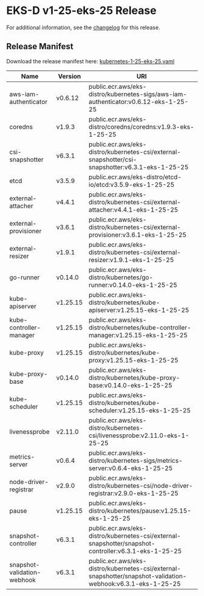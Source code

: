# EKS-D v1-25-eks-25 Release

For additional information, see the [changelog](CHANGELOG-v1-25-eks-25.md) for this release.

## Release Manifest

Download the release manifest here: [kubernetes-1-25-eks-25.yaml](https://distro.eks.amazonaws.com/kubernetes-1-25/kubernetes-1-25-eks-25.yaml)

| Name | Version | URI |
|------|---------|-----|
| aws-iam-authenticator | v0.6.12 | public.ecr.aws/eks-distro/kubernetes-sigs/aws-iam-authenticator:v0.6.12-eks-1-25-25 |
| coredns | v1.9.3 | public.ecr.aws/eks-distro/coredns/coredns:v1.9.3-eks-1-25-25 |
| csi-snapshotter | v6.3.1 | public.ecr.aws/eks-distro/kubernetes-csi/external-snapshotter/csi-snapshotter:v6.3.1-eks-1-25-25 |
| etcd | v3.5.9 | public.ecr.aws/eks-distro/etcd-io/etcd:v3.5.9-eks-1-25-25 |
| external-attacher | v4.4.1 | public.ecr.aws/eks-distro/kubernetes-csi/external-attacher:v4.4.1-eks-1-25-25 |
| external-provisioner | v3.6.1 | public.ecr.aws/eks-distro/kubernetes-csi/external-provisioner:v3.6.1-eks-1-25-25 |
| external-resizer | v1.9.1 | public.ecr.aws/eks-distro/kubernetes-csi/external-resizer:v1.9.1-eks-1-25-25 |
| go-runner | v0.14.0 | public.ecr.aws/eks-distro/kubernetes/go-runner:v0.14.0-eks-1-25-25 |
| kube-apiserver | v1.25.15 | public.ecr.aws/eks-distro/kubernetes/kube-apiserver:v1.25.15-eks-1-25-25 |
| kube-controller-manager | v1.25.15 | public.ecr.aws/eks-distro/kubernetes/kube-controller-manager:v1.25.15-eks-1-25-25 |
| kube-proxy | v1.25.15 | public.ecr.aws/eks-distro/kubernetes/kube-proxy:v1.25.15-eks-1-25-25 |
| kube-proxy-base | v0.14.0 | public.ecr.aws/eks-distro/kubernetes/kube-proxy-base:v0.14.0-eks-1-25-25 |
| kube-scheduler | v1.25.15 | public.ecr.aws/eks-distro/kubernetes/kube-scheduler:v1.25.15-eks-1-25-25 |
| livenessprobe | v2.11.0 | public.ecr.aws/eks-distro/kubernetes-csi/livenessprobe:v2.11.0-eks-1-25-25 |
| metrics-server | v0.6.4 | public.ecr.aws/eks-distro/kubernetes-sigs/metrics-server:v0.6.4-eks-1-25-25 |
| node-driver-registrar | v2.9.0 | public.ecr.aws/eks-distro/kubernetes-csi/node-driver-registrar:v2.9.0-eks-1-25-25 |
| pause | v1.25.15 | public.ecr.aws/eks-distro/kubernetes/pause:v1.25.15-eks-1-25-25 |
| snapshot-controller | v6.3.1 | public.ecr.aws/eks-distro/kubernetes-csi/external-snapshotter/snapshot-controller:v6.3.1-eks-1-25-25 |
| snapshot-validation-webhook | v6.3.1 | public.ecr.aws/eks-distro/kubernetes-csi/external-snapshotter/snapshot-validation-webhook:v6.3.1-eks-1-25-25 |
